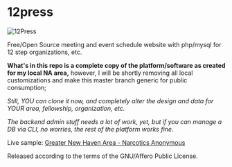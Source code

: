 # 12press

![12Press](http://tonybaldwin.me/images/12press.20150704.png)

Free/Open Source meeting and event schedule website with php/mysql for 12 step organizations, etc.

**What's in this repo is a complete copy of the platform/software as created for my local NA area,**
however, I will be shortly removing all local customizations and make this master branch generic for public consumption;

*Still, YOU can clone it now, and completely alter the design and data for YOUR area, fellowship, organization, etc.* 

_The backend admin stuff needs a lot of work, yet, but if you can manage a DB via CLI, no worries, the rest of the platform works fine._

Live sample: [Greater New Haven Area - Narcotics Anonymous](http://gnhana.liberame.org)

Released according to the terms of the GNU/Affero Public License.


